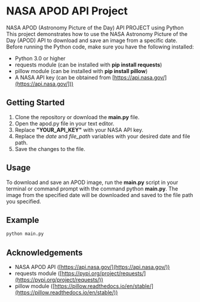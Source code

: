 # NASA APOD API Project
NASA APOD (Astronomy Picture of the Day) API PROJECT using Python 
This project demonstrates how to use the NASA Astronomy Picture of the Day (APOD) API to download and save an image from a specific date.
Before running the Python code, make sure you have the following installed:

- Python 3.0 or higher
- requests module (can be installed with **pip install requests**)
- pillow module (can be installed with **pip install pillow**)
- A NASA API key (can be obtained from [https://api.nasa.gov/](https://api.nasa.gov/]))

## Getting Started
1. Clone the repository or download the **main.py** file.
2. Open the apod.py file in your text editor.
3. Replace **"YOUR_API_KEY"** with your NASA API key.
4. Replace the *date* and *file_path* variables with your desired date and file path.
5. Save the changes to the file.

## Usage
To download and save an APOD image, run the **main.py** script in your terminal or command prompt with the command python **main.py**. The image from the specified date will be downloaded and saved to the file path you specified.

## Example
```python
python main.py
```

## Acknowledgements
- NASA APOD API ([https://api.nasa.gov/](https://api.nasa.gov/))
- requests module ([https://pypi.org/project/requests/](https://pypi.org/project/requests/))
- pillow module ([https://pillow.readthedocs.io/en/stable/](https://pillow.readthedocs.io/en/stable/))
